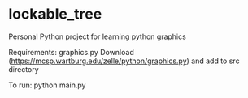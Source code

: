 # lockable_tree
Personal Python project for learning python graphics

Requirements:
  graphics.py
  Download (https://mcsp.wartburg.edu/zelle/python/graphics.py) and add to src directory

To run:
  python main.py
